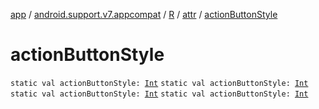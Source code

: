 [app](../../../index.md) / [android.support.v7.appcompat](../../index.md) / [R](../index.md) / [attr](index.md) / [actionButtonStyle](.)

# actionButtonStyle

`static val actionButtonStyle: `[`Int`](https://kotlinlang.org/api/latest/jvm/stdlib/kotlin/-int/index.html)
`static val actionButtonStyle: `[`Int`](https://kotlinlang.org/api/latest/jvm/stdlib/kotlin/-int/index.html)
`static val actionButtonStyle: `[`Int`](https://kotlinlang.org/api/latest/jvm/stdlib/kotlin/-int/index.html)
`static val actionButtonStyle: `[`Int`](https://kotlinlang.org/api/latest/jvm/stdlib/kotlin/-int/index.html)